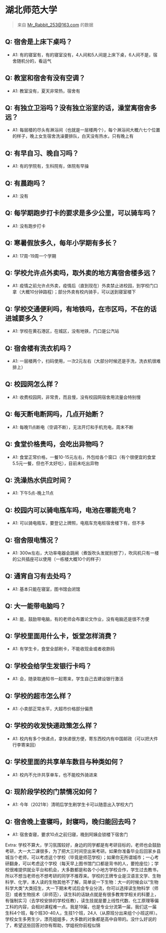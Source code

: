 # 湖北师范大学

> 来自 Mr_Rabbit_253@163.com 的数据

## Q: 宿舍是上床下桌吗？

- A1: 有的寝室有，有的寝室没有，4人间和5人间是上床下桌，6人间不是，宿舍随机分的，看运气

## Q: 教室和宿舍有没有空调？

- A1: 教室没有，夏天非常热，宿舍有

## Q: 有独立卫浴吗？没有独立浴室的话，澡堂离宿舍多远？

- A1: 每层楼的尽头有淋浴间（也就是一层楼两个），每个淋浴间大概六七个位置的样子，晚上女生宿舍洗澡要排队，白天没有热水，只有晚上有

## Q: 有早自习、晚自习吗？

- A1: 有的学院有，生科院有，体院有早操

## Q: 有晨跑吗？

- A1: 没有

## Q: 每学期跑步打卡的要求是多少公里，可以骑车吗？

- A1: 没有跑步打卡

## Q: 寒暑假放多久，每年小学期有多长？

- A1: 17周-19周一个学期

## Q: 学校允许点外卖吗，取外卖的地方离宿舍楼多远？

- A1: 疫情之前允许点外卖，疫情后（直到现在）外卖禁止进校园，到学校门口拿（大概10分钟路程）；部分外卖有校内骑手，可以送到寝室楼下

## Q: 学校交通便利吗，有地铁吗，在市区吗，不在的话进城要多久？

- A1: 学校在黄石港区，在城区，没有地铁，门口是公汽站

## Q: 宿舍楼有洗衣机吗？

- A1: 一层楼两个，扫码使用，一次2元左右（大部分时候还是手洗，洗衣机很难排上）

## Q: 校园网怎么样？

- A1: 收费校园网，非常贵，而且慢，没有校园网宿舍用流量会特别慢

## Q: 每天断电断网吗，几点开始断？

- A1: 每晚11点断电（空调不断），无法开灯和手机充电，周末不断

## Q: 食堂价格贵吗，会吃出异物吗？

- A1: 食堂正常价格，一餐10-15元左右，外包给各个窗口（有个很便宜的食堂5.5元一餐，但也不太好吃），目前未吃出异物

## Q: 洗澡热水供应时间？

- A1: 下午5点-晚上11点

## Q: 校园内可以骑电瓶车吗，电池在哪能充电？

- A1: 可以骑电瓶车，要登记上牌照，电瓶车充电桩宿舍楼下有，但不多

## Q: 宿舍限电情况？

- A1: 300w左右，大功率电器会跳闸（煮饭吹头发就别想了），吹风机只有一楼的公共插座可以使用（一栋楼大概10个的样子）

## Q: 通宵自习有去处吗？

- A1: 基本只能在寝室，图书馆会闭馆

## Q: 大一能带电脑吗？

- A1: 能，鼓励带电脑，有的老师会布置论文作业，没有电脑还是很不方便

## Q: 学校里面用什么卡，饭堂怎样消费？

- A1: 有学生卡，食堂全部刷卡，不能收现金或者收款码

## Q: 学校会给学生发银行卡吗？

- A1: 会，随录取通知书一起寄来，学生自己去建设银行激活

## Q: 学校的超市怎么样？

- A1: 小卖部正常水平，大超市价格部分偏贵

## Q: 学校的收发快递政策怎么样？

- A1: 校内有多个快递点，拿快递很方便，寄东西校内有中国邮政（可以把大件行李寄来回）

## Q: 学校里面的共享单车数目与种类如何？

- A1: 校内不允许共享单车，也不能校外骑进来

## Q: 现阶段学校的门禁情况如何？

- A1: 今年（2021年）清明后学生刷学生卡可以随意出入学校大门

## Q: 宿舍晚上查寝吗，封寝吗，晚归能回去吗？

- A1: 宿舍查寝，要求10点之前归寝，晚到阿姨会锁楼下宿舍门

Extra: 学校不算大，学习氛围较好，身边的同学都是有考研目标的，老师也会鼓励考研，大一大二课很多，为了把大三时间空出来考研。如果你准备毕业后回家乡县城当个老师，可以考虑这个学校（毕竟是师范学校）；如果你无所谓城市；一心考研翻身，可以考虑这个学校（每天早上图书馆门口都是背书的人，要抢座位）；学校很难提供就业平台和机会，大多数都是和各个小地方学校合作，学生过去教书，所以不想当老师也不想考研的同学不推荐来。学校的王牌专业是汉语言文学、生物科学、化学，本人读的生物其他不了解，简单说一下生物：大一的时候会以“生物科学大类”大类招生，大一下期末考试后会专业分流，你可以选择读生物科学（师范）或者生物技术（非师范），读生科的话缺点就是有很多教育学相关的科要上，有强制实习（去学校安排的学校任教），读生技就是要上线性代数、化工原理等偏工科的内容，会相对课程难一点。我是19届，也是专业分流第一届，我们这一届生科4个班，每个班30-40人，生技1个班，24人（从原班分出来组个小班这样）。学校女生多男生少，漂亮姐姐多，大多数的对象都是高中自带的。没什么好说的了，希望这些回答对你有帮助，学姐祝你前程似锦